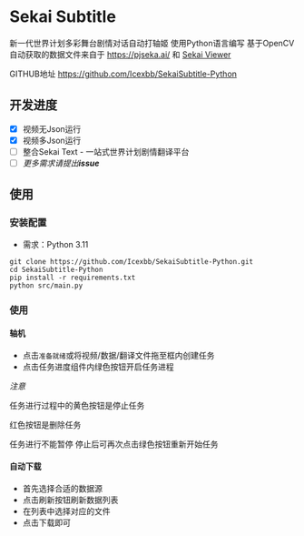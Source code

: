 # Sekai Subtitle

新一代世界计划多彩舞台剧情对话自动打轴姬 使用Python语言编写 基于OpenCV
自动获取的数据文件来自于 https://pjseka.ai/ 和 [Sekai Viewer](https://github.com/Sekai-World/sekai-master-db-diff)

GITHUB地址 https://github.com/Icexbb/SekaiSubtitle-Python
## 开发进度

- [x] 视频无Json运行
- [x] 视频多Json运行
- [ ] 整合Sekai Text - 一站式世界计划剧情翻译平台
- [ ] *更多需求请提出**issue***

## 使用
### 安装配置
- 需求：Python 3.11
```shell
git clone https://github.com/Icexbb/SekaiSubtitle-Python.git
cd SekaiSubtitle-Python
pip install -r requirements.txt
python src/main.py
```

### 使用
#### 轴机
- 点击`准备就绪`或将视频/数据/翻译文件拖至框内创建任务
- 点击任务进度组件内绿色按钮开启任务进程

*注意*

任务进行过程中的黄色按钮是停止任务

红色按钮是删除任务

任务进行不能暂停 停止后可再次点击绿色按钮重新开始任务

#### 自动下载
- 首先选择合适的数据源
- 点击刷新按钮刷新数据列表
- 在列表中选择对应的文件
- 点击下载即可
